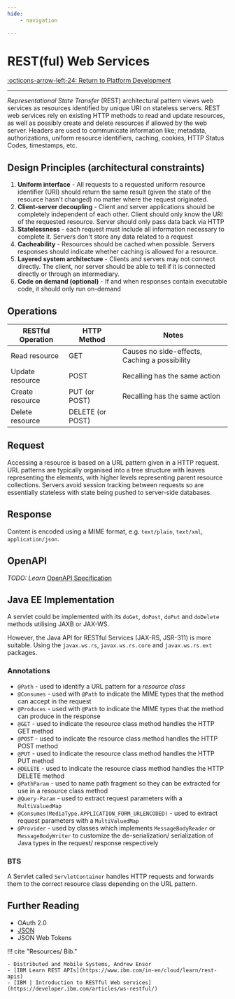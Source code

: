 ```yaml
---
hide:
    - navigation

---
```


# REST(ful) Web Services

[:octicons-arrow-left-24: Return to Platform Development](/Bodies-of-Knowledge/Platform-Development/)

---

*Representational State Transfer* (REST) architectural pattern views web services as resources identified by unique URI on stateless servers. REST web services rely on existing HTTP methods to read and update resources, as well as possibly create and delete resources if allowed by the web server. Headers are used to communicate information like; metadata, authorizations, uniform resource identifiers, caching, cookies, HTTP Status Codes, timestamps, etc. 

## Design Principles (architectural constraints)

1. **Uniform interface** - All requests to a requested uniform resource identifier (URI) should return the same result (given the state of the resource hasn't changed) no matter where the request originated. 
2. **Client-server decoupling** - Client and server applications should be completely independent of each other. Client should only know the URI of the requested resource. Server should only pass data back via HTTP
3. **Statelessness** - each request must include all information necessary to complete it. Servers don't store any data related to a request
4. **Cacheability** - Resources should be cached when possible. Servers responses should indicate whether caching is allowed for a resource. 
5. **Layered system architecture** - Clients and servers may not connect directly. The client, nor server should be able to tell if it is connected directly or through an intermediary. 
6. **Code on demand (optional)** - If and when responses contain executable code, it should only run on-demand

## Operations

| RESTful Operation | HTTP Method | Notes |
| --- | --- | --- |
| Read resource | GET | Causes no side-effects, Caching a possibility |
| Update resource | POST | Recalling has the same action |
| Create resource | PUT (or POST) | Recalling has the same action |
| Delete resource | DELETE (or POST) |  |

## Request

Accessing a resource is based on a URL pattern given in a HTTP request. URL patterns are typically organised into a tree structure with leaves representing the elements, with higher levels representing parent resource collections. Servers avoid session tracking between requests so are essentially stateless with state being pushed to server-side databases. 

## Response

Content is encoded using a MIME format, e.g. `text/plain`, `text/xml`, `application/json`. 

## OpenAPI

*TODO: Learn* [OpenAPI Specification](https://github.com/OAI/OpenAPI-Specification/blob/main/versions/3.0.2.md)

## Java EE Implementation

A servlet could be implemented with its `doGet`, `doPost`, `doPut` and `doDelete` methods utilising JAXB or JAX-WS.

However, the Java API for RESTful Services (JAX-RS, JSR-311) is more suitable. Using the `javax.ws.rs`, `javax.ws.rs.core` and `javax.ws.rs.ext` packages. 

### Annotations

- `@Path` - used to identify a URL pattern for a *resource class*
- `@Consumes` - used with `@Path` to indicate the MIME types that the method can accept in the request
- `@Produces` - used with `@Path` to indicate the MIME types that the method can produce in the response
- `@GET` - used to indicate the resource class method handles the HTTP GET method
- `@POST` - used to indicate the resource class method handles the HTTP POST method
- `@PUT` - used to indicate the resource class method handles the HTTP PUT method
- `@DELETE` - used to indicate the resource class method handles the HTTP DELETE method
- `@PathParam` - used to name path fragment so they can be extracted for use in a resource class method
- `@Query-Param` - used to extract request parameters with a `MultiValuedMap`
- `@Consumes(MediaType.APPLICATION_FORM_URLENCODED)` - used to extract request parameters with a `MultiValuedMap`
- `@Provider` - used by classes which implements `MessageBodyReader` or `MessageBodyWriter` to customize the de-serialization/ serialization of Java types in the request/ response respectively

### BTS

A Servlet called `ServletContainer` handles HTTP requests and forwards them to the correct resource class depending on the URL pattern.

## Further Reading

- OAuth 2.0
- [JSON](JSON.md)
- JSON Web Tokens

!!! cite "Resources/ Bib."

    - Distributed and Mobile Systems, Andrew Ensor
    - [IBM Learn REST APIs](https://www.ibm.com/in-en/cloud/learn/rest-apis)
    - [IBM | Introduction to RESTful Web services](https://developer.ibm.com/articles/ws-restful/)
